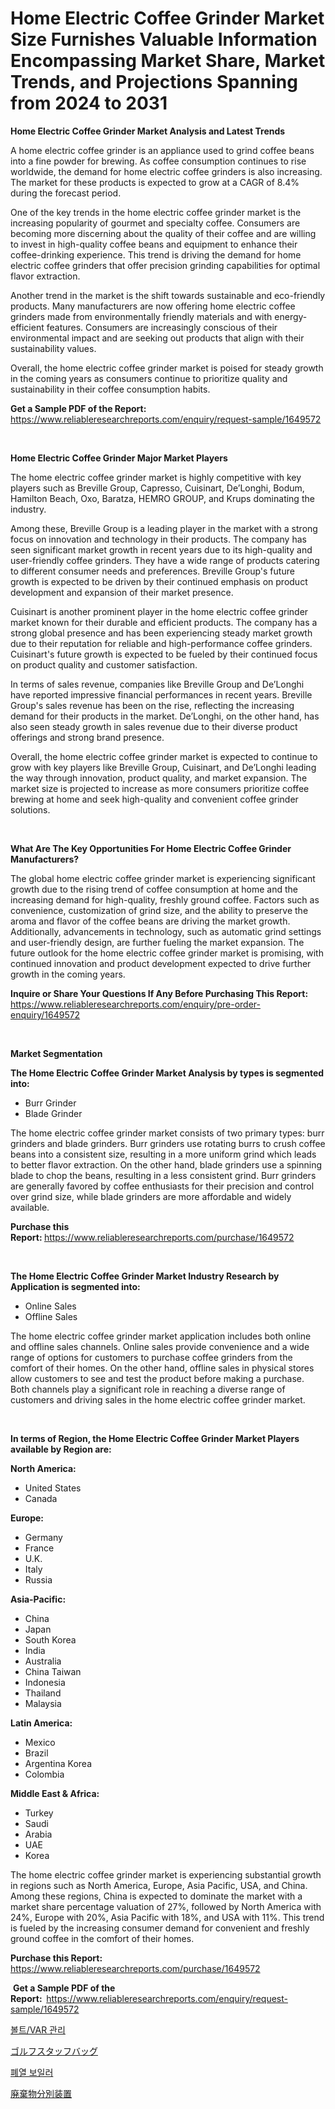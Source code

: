 <p><h1>Home Electric Coffee Grinder Market Size Furnishes Valuable Information Encompassing Market Share, Market Trends, and Projections Spanning from 2024 to 2031</h1></p><p><strong>Home Electric Coffee Grinder Market Analysis and Latest Trends</strong></p>
<p><p>A home electric coffee grinder is an appliance used to grind coffee beans into a fine powder for brewing. As coffee consumption continues to rise worldwide, the demand for home electric coffee grinders is also increasing. The market for these products is expected to grow at a CAGR of 8.4% during the forecast period.</p><p>One of the key trends in the home electric coffee grinder market is the increasing popularity of gourmet and specialty coffee. Consumers are becoming more discerning about the quality of their coffee and are willing to invest in high-quality coffee beans and equipment to enhance their coffee-drinking experience. This trend is driving the demand for home electric coffee grinders that offer precision grinding capabilities for optimal flavor extraction.</p><p>Another trend in the market is the shift towards sustainable and eco-friendly products. Many manufacturers are now offering home electric coffee grinders made from environmentally friendly materials and with energy-efficient features. Consumers are increasingly conscious of their environmental impact and are seeking out products that align with their sustainability values.</p><p>Overall, the home electric coffee grinder market is poised for steady growth in the coming years as consumers continue to prioritize quality and sustainability in their coffee consumption habits.</p></p>
<p><strong>Get a Sample PDF of the Report:&nbsp;</strong> <a href="https://www.reliableresearchreports.com/enquiry/request-sample/1649572">https://www.reliableresearchreports.com/enquiry/request-sample/1649572</a></p>
<p>&nbsp;</p>
<p><strong>Home Electric Coffee Grinder Major Market Players</strong></p>
<p><p>The home electric coffee grinder market is highly competitive with key players such as Breville Group, Capresso, Cuisinart, De’Longhi, Bodum, Hamilton Beach, Oxo, Baratza, HEMRO GROUP, and Krups dominating the industry. </p><p>Among these, Breville Group is a leading player in the market with a strong focus on innovation and technology in their products. The company has seen significant market growth in recent years due to its high-quality and user-friendly coffee grinders. They have a wide range of products catering to different consumer needs and preferences. Breville Group's future growth is expected to be driven by their continued emphasis on product development and expansion of their market presence.</p><p>Cuisinart is another prominent player in the home electric coffee grinder market known for their durable and efficient products. The company has a strong global presence and has been experiencing steady market growth due to their reputation for reliable and high-performance coffee grinders. Cuisinart's future growth is expected to be fueled by their continued focus on product quality and customer satisfaction.</p><p>In terms of sales revenue, companies like Breville Group and De’Longhi have reported impressive financial performances in recent years. Breville Group's sales revenue has been on the rise, reflecting the increasing demand for their products in the market. De’Longhi, on the other hand, has also seen steady growth in sales revenue due to their diverse product offerings and strong brand presence.</p><p>Overall, the home electric coffee grinder market is expected to continue to grow with key players like Breville Group, Cuisinart, and De’Longhi leading the way through innovation, product quality, and market expansion. The market size is projected to increase as more consumers prioritize coffee brewing at home and seek high-quality and convenient coffee grinder solutions.</p></p>
<p>&nbsp;</p>
<p><strong>What Are The Key Opportunities For Home Electric Coffee Grinder Manufacturers?</strong></p>
<p><p>The global home electric coffee grinder market is experiencing significant growth due to the rising trend of coffee consumption at home and the increasing demand for high-quality, freshly ground coffee. Factors such as convenience, customization of grind size, and the ability to preserve the aroma and flavor of the coffee beans are driving the market growth. Additionally, advancements in technology, such as automatic grind settings and user-friendly design, are further fueling the market expansion. The future outlook for the home electric coffee grinder market is promising, with continued innovation and product development expected to drive further growth in the coming years.</p></p>
<p><strong>Inquire or Share Your Questions If Any Before Purchasing This Report:</strong> <a href="https://www.reliableresearchreports.com/enquiry/pre-order-enquiry/1649572">https://www.reliableresearchreports.com/enquiry/pre-order-enquiry/1649572</a></p>
<p>&nbsp;</p>
<p><strong>Market Segmentation</strong></p>
<p><strong>The Home Electric Coffee Grinder Market Analysis by types is segmented into:</strong></p>
<p><ul><li>Burr Grinder</li><li>Blade Grinder</li></ul></p>
<p><p>The home electric coffee grinder market consists of two primary types: burr grinders and blade grinders. Burr grinders use rotating burrs to crush coffee beans into a consistent size, resulting in a more uniform grind which leads to better flavor extraction. On the other hand, blade grinders use a spinning blade to chop the beans, resulting in a less consistent grind. Burr grinders are generally favored by coffee enthusiasts for their precision and control over grind size, while blade grinders are more affordable and widely available.</p></p>
<p><strong>Purchase this Report:&nbsp;</strong><a href="https://www.reliableresearchreports.com/purchase/1649572">https://www.reliableresearchreports.com/purchase/1649572</a></p>
<p>&nbsp;</p>
<p><strong>The Home Electric Coffee Grinder Market Industry Research by Application is segmented into:</strong></p>
<p><ul><li>Online Sales</li><li>Offline Sales</li></ul></p>
<p><p>The home electric coffee grinder market application includes both online and offline sales channels. Online sales provide convenience and a wide range of options for customers to purchase coffee grinders from the comfort of their homes. On the other hand, offline sales in physical stores allow customers to see and test the product before making a purchase. Both channels play a significant role in reaching a diverse range of customers and driving sales in the home electric coffee grinder market.</p></p>
<p>&nbsp;</p>
<p><strong>In terms of Region, the Home Electric Coffee Grinder Market Players available by Region are:</strong></p>
<p>
    <p> <strong> North America: </strong>
        <ul>
            <li>United States</li>
            <li>Canada</li>
        </ul>
        </p> 
    <p> <strong> Europe: </strong>
        <ul>
            <li>Germany</li>
            <li>France</li>
            <li>U.K.</li>
            <li>Italy</li>
            <li>Russia</li>
        </ul>
        </p> 
    <p> <strong> Asia-Pacific: </strong>
        <ul>
            <li>China</li>
            <li>Japan</li>
            <li>South Korea</li>
            <li>India</li>
            <li>Australia</li>
            <li>China Taiwan</li>
            <li>Indonesia</li>
            <li>Thailand</li>
            <li>Malaysia</li>
        </ul>
        </p> 
    <p> <strong> Latin America: </strong>
        <ul>
            <li>Mexico</li>
            <li>Brazil</li>
            <li>Argentina Korea</li>
            <li>Colombia</li>
        </ul>
        </p> 
    <p> <strong> Middle East & Africa: </strong>
        <ul>
            <li>Turkey</li>
            <li>Saudi</li>
            <li>Arabia</li>
            <li>UAE</li>
            <li>Korea</li>
        </ul>
    </p>
    </p>
<p><p>The home electric coffee grinder market is experiencing substantial growth in regions such as North America, Europe, Asia Pacific, USA, and China. Among these regions, China is expected to dominate the market with a market share percentage valuation of 27%, followed by North America with 24%, Europe with 20%, Asia Pacific with 18%, and USA with 11%. This trend is fueled by the increasing consumer demand for convenient and freshly ground coffee in the comfort of their homes.</p></p>
<p><strong>Purchase this Report: </strong><a href="https://www.reliableresearchreports.com/purchase/1649572">https://www.reliableresearchreports.com/purchase/1649572</a></p>
<p>&nbsp;<strong>Get a Sample PDF of the Report:&nbsp;&nbsp;</strong><a href="https://www.reliableresearchreports.com/enquiry/request-sample/1649572">https://www.reliableresearchreports.com/enquiry/request-sample/1649572</a></p>
<p><strong></strong></p>
<p><p><a href="https://medium.com/@joeyjohns20/%EB%B3%BC%ED%8A%B8-%EB%B0%94%EB%A5%B4-%EA%B4%80%EB%A6%AC-%EC%8B%9C%EC%9E%A5-%EA%B2%BD%EC%9F%81-%EB%B6%84%EC%84%9D-%EC%8B%9C%EC%9E%A5-%EB%8F%99%ED%96%A5-%EB%B0%8F-2031%EB%85%84%EA%B9%8C%EC%A7%80%EC%9D%98-%EC%98%88%EC%B8%A1-8516886f2a08">볼트/VAR 관리</a></p><p><a href="https://medium.com/@alicequigley2023/%E3%82%B4%E3%83%AB%E3%83%95%E3%82%B9%E3%82%BF%E3%83%83%E3%83%95%E3%83%90%E3%83%83%E3%82%B0%E3%81%AE%E5%B8%82%E5%A0%B4-2031%E5%B9%B4%E3%81%BE%E3%81%A7%E3%81%AE%E3%83%88%E3%83%AC%E3%83%B3%E3%83%89-%E4%BA%88%E6%B8%AC-%E7%AB%B6%E4%BA%89%E5%88%86%E6%9E%90-034eb6d7dd93">ゴルフスタッフバッグ</a></p><p><a href="https://medium.com/@simeonbode1/%ED%8F%90%EC%97%B4-%EB%B3%B4%EC%9D%BC%EB%9F%AC-%EC%8B%9C%EC%9E%A5-%EB%B6%84%EC%84%9D-cagr-%EC%8B%9C%EC%9E%A5-%EC%84%B8%EB%B6%84%ED%99%94-%EB%B0%8F-%EC%84%B8%EA%B3%84-%EC%82%B0%EC%97%85-%EA%B0%9C%EC%9A%94-6934f11ddaa3">폐열 보일러</a></p><p><a href="https://medium.com/@susanjprice2023/%E5%BB%83%E6%A3%84%E7%89%A9%E5%88%86%E5%88%A5%E8%A8%AD%E5%82%99%E5%B8%82%E5%A0%B4%E8%A6%8F%E6%A8%A1%E3%81%8A%E3%82%88%E3%81%B3%E5%B8%82%E5%A0%B4%E5%8B%95%E5%90%91-%E5%AE%8C%E5%85%A8%E3%81%AA%E6%A5%AD%E7%95%8C%E6%A6%82%E8%A6%81-2024%E5%B9%B4%E3%81%8B%E3%82%892031%E5%B9%B4-ae5d20d8193f">廃棄物分別装置</a></p></p>